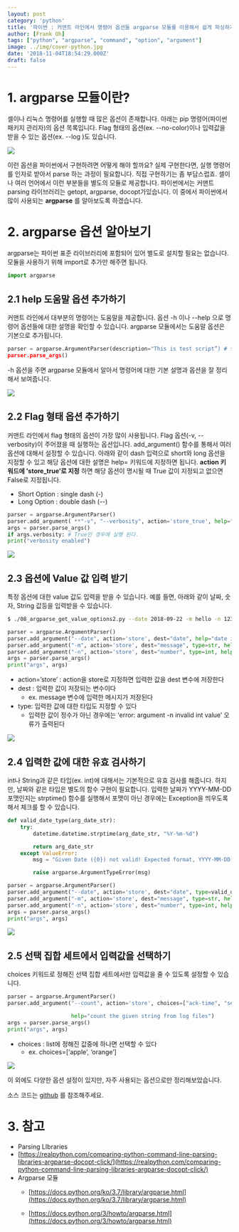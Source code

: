 ```yaml
---
layout: post
category: 'python'
title: '파이썬 : 커맨트 라인에서 명령어 옵션들 argparse 모듈를 이용해서 쉽게 파싱하기'
author: [Frank Oh]
tags: ["python", "argparse", "command", "option", "argument"]
image: ../img/cover-python.jpg
date: '2018-11-04T18:54:29.000Z'
draft: false
---
```


# 1. argparse 모듈이란?

셀이나 리눅스 명령어를 실행할 때 많은 옵션이 존재합니다. 아래는 pip 명령어(파이썬 패키지 관리자)의 옵션 목록입니다. Flag 형태의 옵션(ex. --no-color)이나 입력값을 받을 수 있는 옵션(ex. --log <path>)도 있습니다.

![](images/파이썬-커맨트-라인에서-명령어-옵션들-argparse-모듈를-이용해서-쉽게-파싱하기/image_6.png)

이런 옵션을 파이썬에서 구현하려면 어떻게 해야 할까요? 실제 구현한다면, 실행 명령어를 인자로 받아서 parse 하는 과정이 필요합니다. 직접 구현하기는 좀 부담스럽죠. 셀이나 여러 언어에서 이런 부분들을 별도의 모듈로 제공합니다. 파이썬에서는 커맨트parsing 라이브러리는 getopt, argparse, docopt가있습니다. 이 중에서 파이썬에서 많이 사용되는 **argparse** 를 알아보도록 하겠습니다.

# 2. argparse 옵션 알아보기

argparse는 파이썬 표준 라이브러리에 포함되어 있어 별도로 설치할 필요는 없습니다. 모듈을 사용하기 위해 import로 추가만 해주면 됩니다.

```python
import argparse
```

## 2.1 help 도움말 옵션 추가하기

커맨트 라인에서 대부분의 명령어는 도움말을 제공합니다. 옵션 -h 이나 --help 으로 명령어 옵션들에 대한 설명을 확인할 수 있습니다. argparse 모듈에서는 도움말 옵션은 기본으로 추가됩니다.

```python
parser = argparse.ArgumentParser(description="This is test script”) # 실행하는 스크립트의 설명 내용도 담을 수 있다
parser.parse_args()
```

-h 옵션을 주면 argparse 모듈에서 알아서 명령어에 대한 기본 설명과 옵션을 잘 정리해서 보여줍니다.

![](images/파이썬-커맨트-라인에서-명령어-옵션들-argparse-모듈를-이용해서-쉽게-파싱하기/image_2.png)

## 2.2 Flag 형태 옵션 추가하기

커맨트 라인에서 flag 형태의 옵션이 가장 많이 사용됩니다. Flag 옵션(-v, --verbosity)이 주어졌을 때 실행하는 옵션입니다. add_argument() 함수를 통해서 여러 옵션에 대해서 설정할 수 있습니다. 아래와 같이 dash 입력으로 short와 long 옵션을 지정할 수 있고 해당 옵션에 대한 설명은 help= 키워드에 지정하면 됩니다. **action 키워드에 ’store_true’로 지정** 하면 해당 옵션이 명시될 때 True 값이 지정되고 없으면 False로 지정됩니다.

- Short Option : single dash (-)
- Long Option : double dash (--)

```python
parser = argparse.ArgumentParser()
parser.add_argument( **"-v", "--verbosity", action='store_true', help="enable verbosity"** )
args = parser.parse_args()
if args.verbosity: # True인 경우에 실행 된다.
print("verbosity enabled")
```

![](images/파이썬-커맨트-라인에서-명령어-옵션들-argparse-모듈를-이용해서-쉽게-파싱하기/image_4.png)

## 2.3 옵션에 Value 값 입력 받기

특정 옵션에 대한 value 값도 입력을 받을 수 있습니다. 예를 들면, 아래와 같이 날짜, 숫자, String 값등을 입력받을 수 있습니다.

```bash
$ ./08_argparse_get_value_options2.py --date 2018-09-22 -m hello -n 1234
```

```python
parser = argparse.ArgumentParser()
parser.add_argument("--date", action='store', dest="date", help="date input")
parser.add_argument("-m", action='store', dest="message", type=str, help="enter message")
parser.add_argument("-n", action='store', dest="number", type=int, help="enter number")
args = parser.parse_args()
print("args", args)
```

- action=’store’ : action을 store로 지정하면 입력한 값을 dest 변수에 저장한다
- dest : 입력한 값이 저장되는 변수이다 
  - ex. message 변수에 입력한 메시지가 저장된다
- type: 입력한 값에 대한 타입도 지정할 수 있다 
  - 입력한 값이 정수가 아닌 경우에는 ‘error: argument -n invalid int value’ 오류가 출력된다

![](images/파이썬-커맨트-라인에서-명령어-옵션들-argparse-모듈를-이용해서-쉽게-파싱하기/image_1.png)

## 2.4 입력한 값에 대한 유효 검사하기

int나 String과 같은 타입(ex. int)에 대해서는 기본적으로 유효 검사를 해줍니다. 하지만, 날짜와 같은 타입은 별도의 함수 구현이 필요합니다. 입력한 날짜가 YYYY-MM-DD 포맷인지는 strptime() 함수를 실행해서 포맷이 아닌 경우에는 Exception을 띄우도록 해서 체크를 할 수 있습니다.

```python
def valid_date_type(arg_date_str):
    try:
        datetime.datetime.strptime(arg_date_str, "%Y-%m-%d")

        return arg_date_str
    except ValueError:
        msg = "Given Date ({0}) not valid! Expected format, YYYY-MM-DD!".format(arg_date_str)

        raise argparse.ArgumentTypeError(msg)

parser = argparse.ArgumentParser()
parser.add_argument("--date", action='store', dest="date", type=valid_date_type, help="date input")
parser.add_argument("-m", action='store', dest="message", type=str, help="enter message")
parser.add_argument("-n", action='store', dest="number", type=int, help="enter number")
args = parser.parse_args()
print("args", args)
```

![](images/파이썬-커맨트-라인에서-명령어-옵션들-argparse-모듈를-이용해서-쉽게-파싱하기/image_3.png)

## 2.5 선택 집합 세트에서 입력값을 선택하기

choices 키워드로 정해진 선택 집합 세트에서만 입력값을 줄 수 있도록 설정할 수 있습니다.

```python
parser = argparse.ArgumentParser()
parser.add_argument("--count", action='store', choices=["ack-time", "send-time"],

                    help="count the given string from log files")
args = parser.parse_args()
print("args", args)
```

- choices : list에 정해진 값중에 하나면 선택할 수 있다 
  - ex. choices=[‘apple’, ‘orange’]

![](images/파이썬-커맨트-라인에서-명령어-옵션들-argparse-모듈를-이용해서-쉽게-파싱하기/image_5.png)

이 외에도 다양한 옵션 설정이 있지만, 자주 사용되는 옵션으로만 정리해보았습니다.

소스 코드는 [github](https://github.com/kenshin579/tutorials-python/tree/master/argparse) 를 참조해주세요.

# 3. 참고

- Parsing LIbraries
- [https://realpython.com/comparing-python-command-line-parsing-libraries-argparse-docopt-click/](https://realpython.com/comparing-python-command-line-parsing-libraries-argparse-docopt-click/)
- Argparse 모듈 
  - [https://docs.python.org/ko/3.7/library/argparse.html](https://docs.python.org/ko/3.7/library/argparse.html)

  - [https://docs.python.org/3/howto/argparse.html](https://docs.python.org/3/howto/argparse.html)
